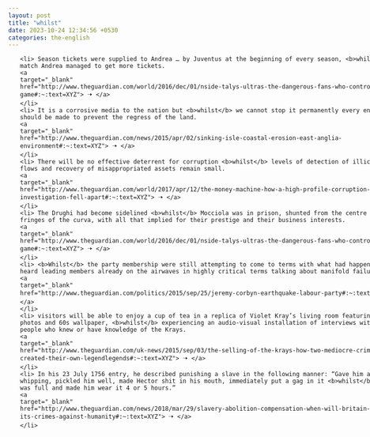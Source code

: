 ```yaml
---
layout: post
title: "whilst"
date: 2023-10-24 12:34:56 +0530
categories: the-english
---
```

<style>
    ol {
        width: 800px;
        margin: 0 auto;
    }
ol li {
    font-size: 18px;
    line-height: 1.5;
    padding-bottom: 8px;
}
</style>
<ol>

    <li> Season tickets were supplied to Andrea … by Juventus at the beginning of every season, <b>whilst</b> every match Andrea managed to get more tickets.
    <a 
    target="_blank" 
    href="http://www.theguardian.com/world/2016/dec/01/nside-talys-ultras-the-dangerous-fans-who-control-the-game#:~:text=XYZ"> 🠢 </a>
    </li>
    <li> It is a corrosive media to the nation but <b>whilst</b> we cannot stop it permanently every endeavour should be made to prevent the regress of the land.
    <a 
    target="_blank" 
    href="http://www.theguardian.com/news/2015/apr/02/sinking-isle-coastal-erosion-east-anglia-environment#:~:text=XYZ"> 🠢 </a>
    </li>
    <li> There will be no effective deterrent for corruption <b>whilst</b> levels of detection of illicit financial flows and recovery of misappropriated assets remain small.
    <a 
    target="_blank" 
    href="http://www.theguardian.com/world/2017/apr/12/the-money-machine-how-a-high-profile-corruption-investigation-fell-apart#:~:text=XYZ"> 🠢 </a>
    </li>
    <li> The Drughi had become sidelined <b>whilst</b> Mocciola was in prison, shunted from the centre to the fringes of the curva, with all that implied for their prestige and their business interests.
    <a 
    target="_blank" 
    href="http://www.theguardian.com/world/2016/dec/01/nside-talys-ultras-the-dangerous-fans-who-control-the-game#:~:text=XYZ"> 🠢 </a>
    </li>
    <li> <b>Whilst</b> the party membership were still attempting to come to terms with what had happened, they heard leading members already on the airwaves in highly critical terms talking about manifold failures.
    <a 
    target="_blank" 
    href="http://www.theguardian.com/politics/2015/sep/25/jeremy-corbyn-earthquake-labour-party#:~:text=XYZ"> 🠢 </a>
    </li>
    <li> visitors will be able to enjoy a cup of tea in a replica of Violet Kray’s living room featuring family photos and 60s wallpaper, <b>whilst</b> experiencing an audio-visual installation of interviews with local people who knew or have knowledge of the Krays.
    <a 
    target="_blank" 
    href="http://www.theguardian.com/uk-news/2015/sep/03/the-selling-of-the-krays-how-two-mediocre-criminals-created-their-own-legendlegends#:~:text=XYZ"> 🠢 </a>
    </li>
    <li> In his 23 July 1756 entry, he described punishing a slave in the following manner: “Gave him a moderate whipping, pickled him well, made Hector shit in his mouth, immediately put a gag in it <b>whilst</b> his mouth was full and made him wear it 4 or 5 hours.”
    <a 
    target="_blank" 
    href="http://www.theguardian.com/news/2018/mar/29/slavery-abolition-compensation-when-will-britain-face-up-to-its-crimes-against-humanity#:~:text=XYZ"> 🠢 </a>
    </li>